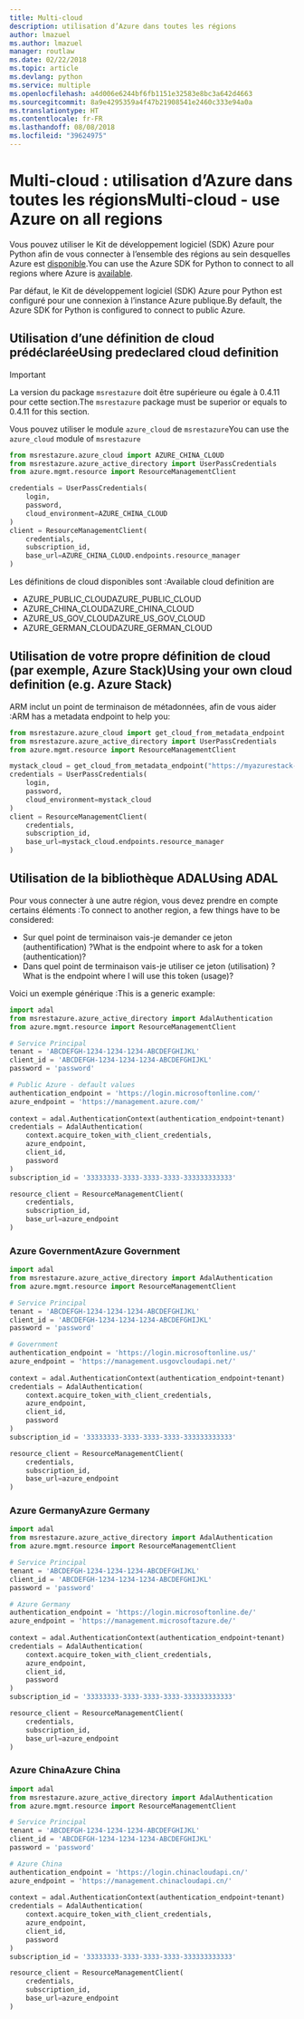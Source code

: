 ```yaml
---
title: Multi-cloud
description: utilisation d’Azure dans toutes les régions
author: lmazuel
ms.author: lmazuel
manager: routlaw
ms.date: 02/22/2018
ms.topic: article
ms.devlang: python
ms.service: multiple
ms.openlocfilehash: a4d006e6244bf6fb1151e32583e8bc3a642d4663
ms.sourcegitcommit: 8a9e4295359a4f47b21908541e2460c333e94a0a
ms.translationtype: HT
ms.contentlocale: fr-FR
ms.lasthandoff: 08/08/2018
ms.locfileid: "39624975"
---
```

# <a name="multi-cloud---use-azure-on-all-regions"></a><span data-ttu-id="b83c5-103">Multi-cloud : utilisation d’Azure dans toutes les régions</span><span class="sxs-lookup"><span data-stu-id="b83c5-103">Multi-cloud - use Azure on all regions</span></span>

<span data-ttu-id="b83c5-104">Vous pouvez utiliser le Kit de développement logiciel (SDK) Azure pour Python afin de vous connecter à l’ensemble des régions au sein desquelles Azure est [disponible](https://azure.microsoft.com/regions/services).</span><span class="sxs-lookup"><span data-stu-id="b83c5-104">You can use the Azure SDK for Python to connect to all regions where Azure is [available](https://azure.microsoft.com/regions/services).</span></span>

<span data-ttu-id="b83c5-105">Par défaut, le Kit de développement logiciel (SDK) Azure pour Python est configuré pour une connexion à l’instance Azure publique.</span><span class="sxs-lookup"><span data-stu-id="b83c5-105">By default, the Azure SDK for Python is configured to connect to public Azure.</span></span>

## <a name="using-predeclared-cloud-definition"></a><span data-ttu-id="b83c5-106">Utilisation d’une définition de cloud prédéclarée</span><span class="sxs-lookup"><span data-stu-id="b83c5-106">Using predeclared cloud definition</span></span>

> [!IMPORTANT]
> <span data-ttu-id="b83c5-107">La version du package `msrestazure` doit être supérieure ou égale à 0.4.11 pour cette section.</span><span class="sxs-lookup"><span data-stu-id="b83c5-107">The `msrestazure` package must be superior or equals to 0.4.11 for this section.</span></span>

<span data-ttu-id="b83c5-108">Vous pouvez utiliser le module `azure_cloud` de `msrestazure`</span><span class="sxs-lookup"><span data-stu-id="b83c5-108">You can use the `azure_cloud` module of `msrestazure`</span></span>

```python
from msrestazure.azure_cloud import AZURE_CHINA_CLOUD
from msrestazure.azure_active_directory import UserPassCredentials
from azure.mgmt.resource import ResourceManagementClient

credentials = UserPassCredentials(
    login,
    password,
    cloud_environment=AZURE_CHINA_CLOUD
)
client = ResourceManagementClient(
    credentials,
    subscription_id,
    base_url=AZURE_CHINA_CLOUD.endpoints.resource_manager
)
``` 
  
<span data-ttu-id="b83c5-109">Les définitions de cloud disponibles sont :</span><span class="sxs-lookup"><span data-stu-id="b83c5-109">Available cloud definition are</span></span>
  - <span data-ttu-id="b83c5-110">AZURE_PUBLIC_CLOUD</span><span class="sxs-lookup"><span data-stu-id="b83c5-110">AZURE_PUBLIC_CLOUD</span></span>
  - <span data-ttu-id="b83c5-111">AZURE_CHINA_CLOUD</span><span class="sxs-lookup"><span data-stu-id="b83c5-111">AZURE_CHINA_CLOUD</span></span>
  - <span data-ttu-id="b83c5-112">AZURE_US_GOV_CLOUD</span><span class="sxs-lookup"><span data-stu-id="b83c5-112">AZURE_US_GOV_CLOUD</span></span>
  - <span data-ttu-id="b83c5-113">AZURE_GERMAN_CLOUD</span><span class="sxs-lookup"><span data-stu-id="b83c5-113">AZURE_GERMAN_CLOUD</span></span>

## <a name="using-your-own-cloud-definition-eg-azure-stack"></a><span data-ttu-id="b83c5-114">Utilisation de votre propre définition de cloud (par exemple, Azure Stack)</span><span class="sxs-lookup"><span data-stu-id="b83c5-114">Using your own cloud definition (e.g. Azure Stack)</span></span>
<span data-ttu-id="b83c5-115">ARM inclut un point de terminaison de métadonnées, afin de vous aider :</span><span class="sxs-lookup"><span data-stu-id="b83c5-115">ARM has a metadata endpoint to help you:</span></span>

```python
from msrestazure.azure_cloud import get_cloud_from_metadata_endpoint
from msrestazure.azure_active_directory import UserPassCredentials
from azure.mgmt.resource import ResourceManagementClient

mystack_cloud = get_cloud_from_metadata_endpoint("https://myazurestack-arm-endpoint.com")
credentials = UserPassCredentials(
    login,
    password,
    cloud_environment=mystack_cloud
)
client = ResourceManagementClient(
    credentials,
    subscription_id,
    base_url=mystack_cloud.endpoints.resource_manager
)
```
## <a name="using-adal"></a><span data-ttu-id="b83c5-116">Utilisation de la bibliothèque ADAL</span><span class="sxs-lookup"><span data-stu-id="b83c5-116">Using ADAL</span></span>

<span data-ttu-id="b83c5-117">Pour vous connecter à une autre région, vous devez prendre en compte certains éléments :</span><span class="sxs-lookup"><span data-stu-id="b83c5-117">To connect to another region, a few things have to be considered:</span></span>

- <span data-ttu-id="b83c5-118">Sur quel point de terminaison vais-je demander ce jeton (authentification) ?</span><span class="sxs-lookup"><span data-stu-id="b83c5-118">What is the endpoint where to ask for a token (authentication)?</span></span>
- <span data-ttu-id="b83c5-119">Dans quel point de terminaison vais-je utiliser ce jeton (utilisation) ?</span><span class="sxs-lookup"><span data-stu-id="b83c5-119">What is the endpoint where I will use this token (usage)?</span></span>

<span data-ttu-id="b83c5-120">Voici un exemple générique :</span><span class="sxs-lookup"><span data-stu-id="b83c5-120">This is a generic example:</span></span>

```python
import adal
from msrestazure.azure_active_directory import AdalAuthentication
from azure.mgmt.resource import ResourceManagementClient

# Service Principal
tenant = 'ABCDEFGH-1234-1234-1234-ABCDEFGHIJKL'
client_id = 'ABCDEFGH-1234-1234-1234-ABCDEFGHIJKL'
password = 'password'

# Public Azure - default values
authentication_endpoint = 'https://login.microsoftonline.com/'
azure_endpoint = 'https://management.azure.com/'
    
context = adal.AuthenticationContext(authentication_endpoint+tenant)
credentials = AdalAuthentication(
    context.acquire_token_with_client_credentials,
    azure_endpoint,
    client_id,
    password
)
subscription_id = '33333333-3333-3333-3333-333333333333'

resource_client = ResourceManagementClient(
    credentials,
    subscription_id,
    base_url=azure_endpoint
)
```

### <a name="azure-government"></a><span data-ttu-id="b83c5-121">Azure Government</span><span class="sxs-lookup"><span data-stu-id="b83c5-121">Azure Government</span></span>
```python
import adal
from msrestazure.azure_active_directory import AdalAuthentication
from azure.mgmt.resource import ResourceManagementClient

# Service Principal
tenant = 'ABCDEFGH-1234-1234-1234-ABCDEFGHIJKL'
client_id = 'ABCDEFGH-1234-1234-1234-ABCDEFGHIJKL'
password = 'password'

# Government
authentication_endpoint = 'https://login.microsoftonline.us/'
azure_endpoint = 'https://management.usgovcloudapi.net/'
    
context = adal.AuthenticationContext(authentication_endpoint+tenant)
credentials = AdalAuthentication(
    context.acquire_token_with_client_credentials,
    azure_endpoint,
    client_id,
    password
)
subscription_id = '33333333-3333-3333-3333-333333333333'

resource_client = ResourceManagementClient(
    credentials,
    subscription_id,
    base_url=azure_endpoint
)
```

### <a name="azure-germany"></a><span data-ttu-id="b83c5-122">Azure Germany</span><span class="sxs-lookup"><span data-stu-id="b83c5-122">Azure Germany</span></span>
```python
import adal
from msrestazure.azure_active_directory import AdalAuthentication
from azure.mgmt.resource import ResourceManagementClient

# Service Principal
tenant = 'ABCDEFGH-1234-1234-1234-ABCDEFGHIJKL'
client_id = 'ABCDEFGH-1234-1234-1234-ABCDEFGHIJKL'
password = 'password'

# Azure Germany
authentication_endpoint = 'https://login.microsoftonline.de/'
azure_endpoint = 'https://management.microsoftazure.de/'
    
context = adal.AuthenticationContext(authentication_endpoint+tenant)
credentials = AdalAuthentication(
    context.acquire_token_with_client_credentials,
    azure_endpoint,
    client_id,
    password
)
subscription_id = '33333333-3333-3333-3333-333333333333'

resource_client = ResourceManagementClient(
    credentials,
    subscription_id,
    base_url=azure_endpoint
)
```

### <a name="azure-china"></a><span data-ttu-id="b83c5-123">Azure China</span><span class="sxs-lookup"><span data-stu-id="b83c5-123">Azure China</span></span>
```python
import adal
from msrestazure.azure_active_directory import AdalAuthentication
from azure.mgmt.resource import ResourceManagementClient

# Service Principal
tenant = 'ABCDEFGH-1234-1234-1234-ABCDEFGHIJKL'
client_id = 'ABCDEFGH-1234-1234-1234-ABCDEFGHIJKL'
password = 'password'

# Azure China
authentication_endpoint = 'https://login.chinacloudapi.cn/'
azure_endpoint = 'https://management.chinacloudapi.cn/'
    
context = adal.AuthenticationContext(authentication_endpoint+tenant)
credentials = AdalAuthentication(
    context.acquire_token_with_client_credentials,
    azure_endpoint,
    client_id,
    password
)
subscription_id = '33333333-3333-3333-3333-333333333333'

resource_client = ResourceManagementClient(
    credentials,
    subscription_id,
    base_url=azure_endpoint
)
```
